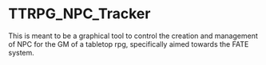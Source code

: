 TTRPG_NPC_Tracker
=================

This is meant to be a graphical tool to control the creation and management of NPC for the GM of a tabletop rpg, specifically aimed towards the FATE system.